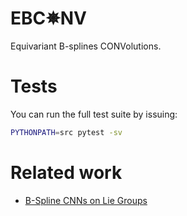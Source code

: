 <!-- README.md -->

[1]: https://arxiv.org/abs/1909.12057

# EBC✵NV 

Equivariant B-splines CONVolutions.


# Tests

You can run the full test suite by issuing:

``` sh
PYTHONPATH=src pytest -sv
```

# Related work

* [B-Spline CNNs on Lie Groups][1]
